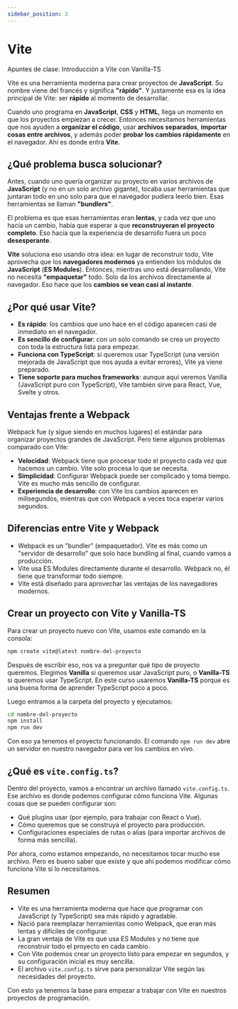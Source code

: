 ```yaml
---
sidebar_position: 3
---
```


# Vite

 Apuntes de clase: Introducción a Vite con Vanilla-TS

Vite es una herramienta moderna para crear proyectos de **JavaScript**. Su nombre viene del francés y significa **"rápido"**. Y justamente esa es la idea principal de Vite: ser **rápido** al momento de desarrollar.

Cuando uno programa en **JavaScript**, **CSS** y **HTML**, llega un momento en que los proyectos empiezan a crecer. Entonces necesitamos herramientas que nos ayuden a **organizar el código**, usar **archivos separados**, **importar cosas entre archivos**, y además poder **probar los cambios rápidamente** en el navegador. Ahí es donde entra **Vite**.

## ¿Qué problema busca solucionar?
Antes, cuando uno quería organizar su proyecto en varios archivos de **JavaScript** (y no en un solo archivo gigante), tocaba usar herramientas que juntaran todo en uno solo para que el navegador pudiera leerlo bien. Esas herramientas se llaman **"bundlers"**.

El problema es que esas herramientas eran **lentas**, y cada vez que uno hacía un cambio, había que esperar a que **reconstruyeran el proyecto completo**. Eso hacía que la experiencia de desarrollo fuera un poco **desesperante**.

**Vite** soluciona eso usando otra idea: en lugar de reconstruir todo, Vite aprovecha que los **navegadores modernos** ya entienden los módulos de **JavaScript** (**ES Modules**). Entonces, mientras uno está desarrollando, Vite no necesita **"empaquetar"** todo. Solo da los archivos directamente al navegador. Eso hace que los **cambios se vean casi al instante**.

## ¿Por qué usar Vite?
- **Es rápido**: los cambios que uno hace en el código aparecen casi de inmediato en el navegador.
- **Es sencillo de configurar**: con un solo comando se crea un proyecto con toda la estructura lista para empezar.
- **Funciona con TypeScript**: si queremos usar TypeScript (una versión mejorada de JavaScript que nos ayuda a evitar errores), Vite ya viene preparado.
- **Tiene soporte para muchos frameworks**: aunque aquí veremos Vanilla (JavaScript puro con TypeScript), Vite también sirve para React, Vue, Svelte y otros.

## Ventajas frente a Webpack
Webpack fue (y sigue siendo en muchos lugares) el estándar para organizar proyectos grandes de JavaScript. Pero tiene algunos problemas comparado con Vite:

- **Velocidad**: Webpack tiene que procesar todo el proyecto cada vez que hacemos un cambio. Vite solo procesa lo que se necesita.
- **Simplicidad**: Configurar Webpack puede ser complicado y toma tiempo. Vite es mucho más sencillo de configurar.
- **Experiencia de desarrollo**: con Vite los cambios aparecen en milisegundos, mientras que con Webpack a veces toca esperar varios segundos.

## Diferencias entre Vite y Webpack
- Webpack es un "bundler" (empaquetador). Vite es más como un "servidor de desarrollo" que solo hace bundling al final, cuando vamos a producción.
- Vite usa ES Modules directamente durante el desarrollo. Webpack no, él tiene que transformar todo siempre.
- Vite está diseñado para aprovechar las ventajas de los navegadores modernos.

## Crear un proyecto con Vite y Vanilla-TS
Para crear un proyecto nuevo con Vite, usamos este comando en la consola:

```bash
npm create vite@latest nombre-del-proyecto
```

Después de escribir eso, nos va a preguntar qué tipo de proyecto queremos. Elegimos **Vanilla** si queremos usar JavaScript puro, o **Vanilla-TS** si queremos usar TypeScript. En este curso usaremos **Vanilla-TS** porque es una buena forma de aprender TypeScript poco a poco.

Luego entramos a la carpeta del proyecto y ejecutamos:

```bash
cd nombre-del-proyecto
npm install
npm run dev
```

Con eso ya tenemos el proyecto funcionando. El comando `npm run dev` abre un servidor en nuestro navegador para ver los cambios en vivo.

## ¿Qué es `vite.config.ts`?
Dentro del proyecto, vamos a encontrar un archivo llamado `vite.config.ts`. Ese archivo es donde podemos configurar cómo funciona Vite. Algunas cosas que se pueden configurar son:

- Qué plugins usar (por ejemplo, para trabajar con React o Vue).
- Cómo queremos que se construya el proyecto para producción.
- Configuraciones especiales de rutas o alias (para importar archivos de forma más sencilla).

Por ahora, como estamos empezando, no necesitamos tocar mucho ese archivo. Pero es bueno saber que existe y que ahí podemos modificar cómo funciona Vite si lo necesitamos.

## Resumen
- Vite es una herramienta moderna que hace que programar con JavaScript (y TypeScript) sea más rápido y agradable.
- Nació para reemplazar herramientas como Webpack, que eran más lentas y difíciles de configurar.
- La gran ventaja de Vite es que usa ES Modules y no tiene que reconstruir todo el proyecto en cada cambio.
- Con Vite podemos crear un proyecto listo para empezar en segundos, y su configuración inicial es muy sencilla.
- El archivo `vite.config.ts` sirve para personalizar Vite según las necesidades del proyecto.

Con esto ya tenemos la base para empezar a trabajar con Vite en nuestros proyectos de programación.

